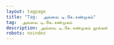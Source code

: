 ```yaml
---
layout: tagpage
title: "Tag:  அவ்வை டி.கே.சண்முகம்"
tag:  அவ்வை டி.கே.சண்முகம்
description: அவ்வை டி.கே.சண்முகம் நூல்கள்
robots: noindex
---
```

